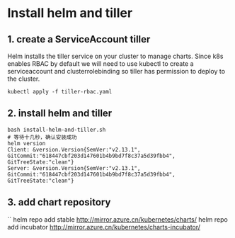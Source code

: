 # Install helm and tiller
## 1. create a ServiceAccount tiller
Helm installs the tiller service on your cluster to manage charts. Since k8s enables RBAC by default we will need to use kubectl to create a serviceaccount and clusterrolebinding so tiller has permission to deploy to the cluster.
```
kubectl apply -f tiller-rbac.yaml
```
## 2. install helm and tiller
```
bash install-helm-and-tiller.sh
# 等待十几秒，确认安装成功
helm version
Client: &version.Version{SemVer:"v2.13.1", GitCommit:"618447cbf203d147601b4b9bd7f8c37a5d39fbb4", GitTreeState:"clean"}
Server: &version.Version{SemVer:"v2.13.1", GitCommit:"618447cbf203d147601b4b9bd7f8c37a5d39fbb4", GitTreeState:"clean"}
```
## 3. add chart repository
``
helm repo add stable http://mirror.azure.cn/kubernetes/charts/
helm repo add incubator http://mirror.azure.cn/kubernetes/charts-incubator/
```

